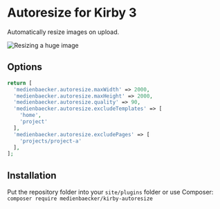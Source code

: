 # Autoresize for Kirby 3

Automatically resize images on upload.

![Resizing a huge image](https://user-images.githubusercontent.com/7975568/51390756-73ff4480-1b30-11e9-913d-7c6ba78fb7bd.gif)

## Options

```php
return [
  'medienbaecker.autoresize.maxWidth' => 2000,
  'medienbaecker.autoresize.maxHeight' => 2000,
  'medienbaecker.autoresize.quality' => 90,
  'medienbaecker.autoresize.excludeTemplates' => [
    'home',
    'project'
  ],
  'medienbaecker.autoresize.excludePages' => [
    'projects/project-a'
  ],
];
```

## Installation

Put the repository folder into your `site/plugins` folder or use Composer:
`composer require medienbaecker/kirby-autoresize`
